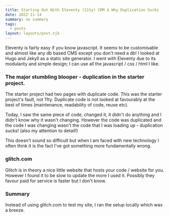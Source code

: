 ```yaml
---
title: Starting Out With Eleventy (11ty) CRM & Why Duplication Sucks
date: 2022-11-14
summary: no summary
tags:
  - posts
layout: layouts/post.njk
---
```


Eleventy is fairly easy if you know javascript.  It seems to be customisable and almost like any db based CMS except you don't need a db!
I looked at Hugo and Jekyll as a static site generator.  I went with Eleventy due to its modularity and simple design; I can use all the
javascript / css / html I like.

### The major stumbling blooper - duplication in the starter project.

The starter project had two pages with duplicate code.  This was the starter project's fault, not 11ty.
Duplicate code is not looked at favourably at the best of times (maintenance, readability of code, reuse etc).  

Today, I saw the same piece of code, changed it, it didn't do anything and I didn't know why it wasn't changing.  However the code was duplicated and the code I was changing wasn't the code that I was loading up - duplication sucks! (also my attention to detail!)

This doesn't sound so difficult but when I am faced with new technology I often think it is the fact I've got something more fundamentally wrong.

### glitch.com

Glitch is in theory a nice little website that hosts your code / website for you.  However I found it to be slow to update the more I used it.
Possibly they favour paid for service is faster but I don't know.

### Summary

Instead of using glitch.com to test my site, I ran the setup locally which was a breeze.

